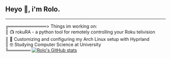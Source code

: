 ## Heyo 👋, i'm Rolo.
---
╔════════════> Things im working on:  
║ 📺 rokuRA - a python tool for remotely controlling your Roku telivision  
║ 🌸 Customizing and configuring my Arch Linux setup with Hyprland  
║ 🤓 Studying Computer Science at University  
╚═══════
[![Rolo's GitHub stats](https://github-readme-stats.vercel.app/api?username=Its-Rolo)](https://github.com/anuraghazra/github-readme-stats)
